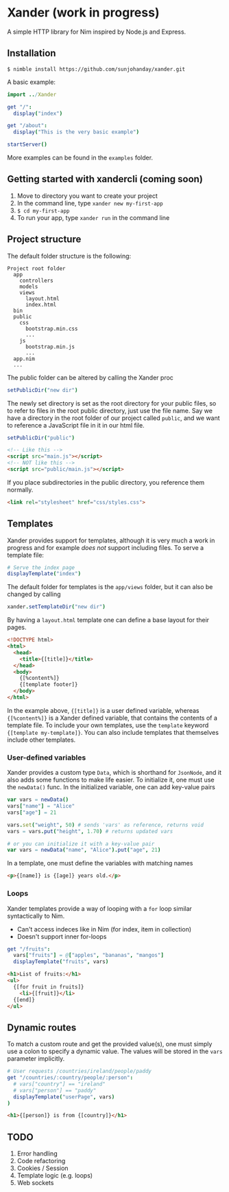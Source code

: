 # Xander (work in progress)
A simple HTTP library for Nim inspired by Node.js and Express.

## Installation
```$ nimble install https://github.com/sunjohanday/xander.git```

A basic example:
```nim
import ../Xander

get "/":
  display("index")

get "/about": 
  display("This is the very basic example")

startServer()
```
More examples can be found in the ```examples``` folder.

## Getting started with xandercli (coming soon)
1. Move to directory you want to create your project
2. In the command line, type ```xander new my-first-app```
3. ```$ cd my-first-app```
4. To run your app, type ```xander run``` in the command line

## Project structure
The default folder structure is the following:
```
Project root folder
  app
    controllers
    models
    views
      layout.html
      index.html
  bin
  public
    css
      bootstrap.min.css
      ...
    js
      bootstrap.min.js
      ...
  app.nim
  ...
```
The public folder can be altered by calling the Xander proc
```nim
setPublicDir("new dir")
```
The newly set directory is set as the root directory for your public files, so to refer to files in the root public directory, just use the file name. Say we have a directory in the root folder of our project called ```public```, and we want to reference a JavaScript file in it in our html file.
```nim
setPublicDir("public")
```
```html
<!-- Like this -->
<script src="main.js"></script>
<!-- NOT like this -->
<script src="public/main.js"></script>
```
If you place subdirectories in the public directory, you reference them normally.
```html
<link rel="stylesheet" href="css/styles.css">
```

## Templates
Xander provides support for templates, although it is very much a work in progress and for example *does not* support including files.
To serve a template file:
```nim
# Serve the index page
displayTemplate("index")
```
The default folder for templates is the ```app/views``` folder, but it can also be changed by calling
```nim
xander.setTemplateDir("new dir")
```
By having a ```layout.html``` template one can define a base layout for their pages.
```html
<!DOCTYPE html>
<html>
  <head>
    <title>{[title]}</title>
  </head>
  <body>
    {[%content%]}
    {[template footer]}
  </body>
</html>
```
In the example above, ```{[title]}``` is a user defined variable, whereas ```{[%content%]}``` is a Xander defined variable, that contains the contents of a template file. To include your own templates, use the ```template``` keyword ```{[template my-template]}```. You can also include templates that themselves include other templates.

### User-defined variables
Xander provides a custom type ```Data```, which is shorthand for ```JsonNode```, and it also adds some functions to make life easier. To initialize it, one must use the ```newData()``` func. In the initialized variable, one can add key-value pairs
```nim
var vars = newData()
vars["name"] = "Alice"
vars["age"] = 21

vars.set("weight", 50) # sends 'vars' as reference, returns void
vars = vars.put("height", 1.70) # returns updated vars

# or you can initialize it with a key-value pair
var vars = newData("name", "Alice").put("age", 21)
```
In a template, one must define the variables with matching names
```html
<p>{[name]} is {[age]} years old.</p>
```

### Loops
Xander templates provide a way of looping with a ```for``` loop similar syntactically to Nim. 
* Can't access indeces like in Nim (for index, item in collection)
* Doesn't support inner for-loops

```nim
get "/fruits":
  vars["fruits"] = @["apples", "bananas", "mangos"]
  displayTemplate("fruits", vars)
```
```html
<h1>List of fruits:</h1>
<ul>
  {[for fruit in fruits]}
    <li>{[fruit]}</li>
  {[end]}
</ul>
```

## Dynamic routes
To match a custom route and get the provided value(s), one must simply use a colon to specify a dynamic value. The values will be stored in the ```vars``` parameter implicitly.
```nim
# User requests /countries/ireland/people/paddy
get "/countries/:country/people/:person": 
  # vars["country"] == "ireland"
  # vars["person"] == "paddy"
  displayTemplate("userPage", vars)
)
```
```html
<h1>{[person]} is from {[country]}</h1>
```

## TODO
1. Error handling
2. Code refactoring
3. Cookies / Session
4. Template logic (e.g. loops)
5. Web sockets
